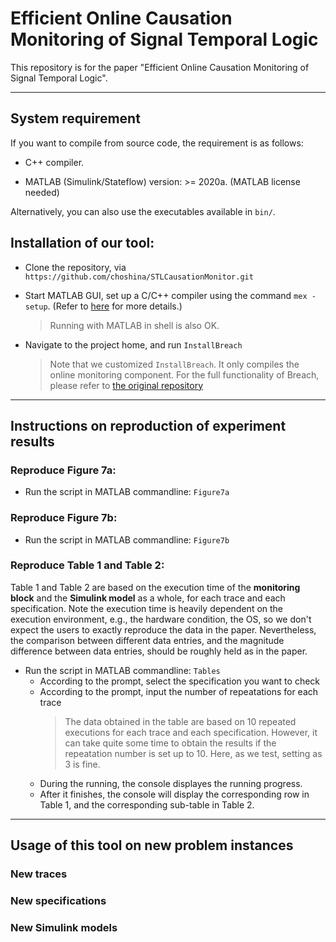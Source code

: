 # Efficient Online Causation Monitoring of Signal Temporal Logic
This repository is for the paper "Efficient Online Causation Monitoring of Signal Temporal Logic".

***

## System requirement

If you want to compile from source code, the requirement is as follows:

- C++ compiler.

- MATLAB (Simulink/Stateflow) version: >= 2020a. (MATLAB license needed)

Alternatively, you can also use the executables available in `bin/`.

## Installation of our tool:

- Clone the repository, via `https://github.com/choshina/STLCausationMonitor.git`

- Start MATLAB GUI, set up a C/C++ compiler using the command `mex -setup`. (Refer to [here](https://www.mathworks.com/help/matlab/matlab_external/changing-default-compiler.html) for more details.)
  > Running with MATLAB in shell is also OK.

- Navigate to the project home, and run `InstallBreach`
  > Note that we customized `InstallBreach`. It only compiles the online monitoring component. For the full functionality of Breach, please refer to [the original repository](https://github.com/decyphir/breach)

***

## Instructions on reproduction of experiment results

 ### Reproduce Figure 7a:
 - Run the script in MATLAB commandline: `Figure7a`

 ### Reproduce Figure 7b:
 - Run the script in MATLAB commandline: `Figure7b`

 ### Reproduce Table 1 and Table 2:

 Table 1 and Table 2 are based on the execution time of the **monitoring block** and the **Simulink model** as a whole, for each trace and each specification. Note the execution time is heavily dependent on the execution environment, e.g., the hardware condition, the OS, so we don't expect the users to exactly reproduce the data in the paper. Nevertheless, the comparison between different data entries, and the magnitude difference between data entries, should be roughly held as in the paper.

 - Run the script in MATLAB commandline: `Tables`
   - According to the prompt, select the specification you want to check
   - According to the prompt, input the number of repeatations for each trace
      > The data obtained in the table are based on 10 repeated executions for each trace and each specification. However, it can take quite some time to obtain the results if the repeatation number is set up to 10. Here, as we test, setting as 3 is fine.
   - During the running, the console displayes the running progress.
   - After it finishes, the console will display the corresponding row in Table 1, and the corresponding sub-table in Table 2.

 ***

 ## Usage of this tool on new problem instances

   ### New traces

   ### New specifications

   ### New Simulink models
